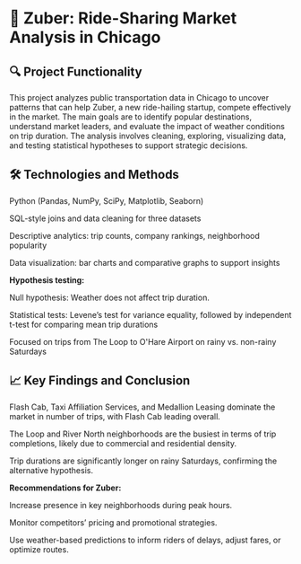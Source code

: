 # 🚖 Zuber: Ride-Sharing Market Analysis in Chicago

## 🔍 Project Functionality
This project analyzes public transportation data in Chicago to uncover patterns that can help Zuber, a new ride-hailing startup, compete effectively in the market. The main goals are to identify popular destinations, understand market leaders, and evaluate the impact of weather conditions on trip duration. The analysis involves cleaning, exploring, visualizing data, and testing statistical hypotheses to support strategic decisions.

## 🛠️ Technologies and Methods
Python (Pandas, NumPy, SciPy, Matplotlib, Seaborn)

SQL-style joins and data cleaning for three datasets

Descriptive analytics: trip counts, company rankings, neighborhood popularity

Data visualization: bar charts and comparative graphs to support insights

**Hypothesis testing:**

Null hypothesis: Weather does not affect trip duration.

Statistical tests: Levene’s test for variance equality, followed by independent t-test for comparing mean trip durations

Focused on trips from The Loop to O'Hare Airport on rainy vs. non-rainy Saturdays

## 📈 Key Findings and Conclusion
Flash Cab, Taxi Affiliation Services, and Medallion Leasing dominate the market in number of trips, with Flash Cab leading overall.

The Loop and River North neighborhoods are the busiest in terms of trip completions, likely due to commercial and residential density.

Trip durations are significantly longer on rainy Saturdays, confirming the alternative hypothesis.

**Recommendations for Zuber:**

Increase presence in key neighborhoods during peak hours.

Monitor competitors’ pricing and promotional strategies.

Use weather-based predictions to inform riders of delays, adjust fares, or optimize routes.

